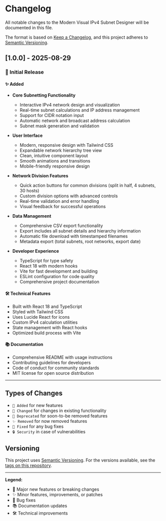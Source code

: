 # Changelog

All notable changes to the Modern Visual IPv4 Subnet Designer will be documented in this file.

The format is based on [Keep a Changelog](https://keepachangelog.com/en/1.0.0/),
and this project adheres to [Semantic Versioning](https://semver.org/spec/v2.0.0.html).

## [1.0.0] - 2025-08-29

### 🎉 Initial Release

#### ✨ Added
- **Core Subnetting Functionality**
  - Interactive IPv4 network design and visualization
  - Real-time subnet calculations and IP address management
  - Support for CIDR notation input
  - Automatic network and broadcast address calculation
  - Subnet mask generation and validation

- **User Interface**
  - Modern, responsive design with Tailwind CSS
  - Expandable network hierarchy tree view
  - Clean, intuitive component layout
  - Smooth animations and transitions
  - Mobile-friendly responsive design

- **Network Division Features**
  - Quick action buttons for common divisions (split in half, 4 subnets, 30 hosts)
  - Custom division options with advanced controls
  - Real-time validation and error handling
  - Visual feedback for successful operations

- **Data Management**
  - Comprehensive CSV export functionality
  - Export includes all subnet details and hierarchy information
  - Automatic file download with timestamped filenames
  - Metadata export (total subnets, root networks, export date)

- **Developer Experience**
  - TypeScript for type safety
  - React 18 with modern hooks
  - Vite for fast development and building
  - ESLint configuration for code quality
  - Comprehensive project documentation

#### 🛠️ Technical Features
- Built with React 18 and TypeScript
- Styled with Tailwind CSS
- Uses Lucide React for icons
- Custom IPv4 calculation utilities
- State management with React hooks
- Optimized build process with Vite

#### 📚 Documentation
- Comprehensive README with usage instructions
- Contributing guidelines for developers
- Code of conduct for community standards
- MIT license for open source distribution

---

## Types of Changes
- `🎉 Added` for new features
- `🐛 Changed` for changes in existing functionality
- `🚨 Deprecated` for soon-to-be removed features
- `✨ Removed` for now removed features
- `🐛 Fixed` for any bug fixes
- `🔒 Security` in case of vulnerabilities

## Versioning
This project uses [Semantic Versioning](https://semver.org/). For the versions available, see the [tags on this repository](https://github.com/yourusername/modern-visual-ipv4-subnet-designer/tags).

---

**Legend:**
- 🎉 Major new features or breaking changes
- ✨ Minor features, improvements, or patches
- 🐛 Bug fixes
- 📚 Documentation updates
- 🛠️ Technical improvements
